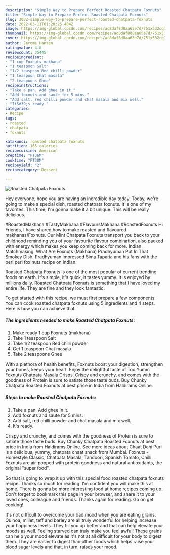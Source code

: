 ```yaml
---
description: "Simple Way to Prepare Perfect Roasted Chatpata Foxnuts"
title: "Simple Way to Prepare Perfect Roasted Chatpata Foxnuts"
slug: 3032-simple-way-to-prepare-perfect-roasted-chatpata-foxnuts
date: 2022-03-11T01:20:25.484Z
image: https://img-global.cpcdn.com/recipes/ac8daf8d8aa65e7d/751x532cq70/roasted-chatpata-foxnuts-recipe-main-photo.jpg
thumbnail: https://img-global.cpcdn.com/recipes/ac8daf8d8aa65e7d/751x532cq70/roasted-chatpata-foxnuts-recipe-main-photo.jpg
cover: https://img-global.cpcdn.com/recipes/ac8daf8d8aa65e7d/751x532cq70/roasted-chatpata-foxnuts-recipe-main-photo.jpg
author: Jerome Hansen
ratingvalue: 4.8
reviewcount: 35445
recipeingredient:
- "1 cup Foxnuts makhana"
- "1 teaspoon Salt"
- "1/2 teaspoon Red chilli powder"
- "1 teaspoon Chat masala"
- "2 teaspoons Ghee"
recipeinstructions:
- "Take a pan. Add ghee in it."
- "Add foxnuts and saute for 5 mins."
- "Add salt, red chilli powder and chat masala and mix well."
- "It&#39;s ready."
categories:
- Recipe
tags:
- roasted
- chatpata
- foxnuts

katakunci: roasted chatpata foxnuts 
nutrition: 165 calories
recipecuisine: American
preptime: "PT36M"
cooktime: "PT30M"
recipeyield: "2"
recipecategory: Dessert

---
```



![Roasted Chatpata Foxnuts](https://img-global.cpcdn.com/recipes/ac8daf8d8aa65e7d/751x532cq70/roasted-chatpata-foxnuts-recipe-main-photo.jpg)

Hey everyone, hope you are having an incredible day today. Today, we're going to make a special dish, roasted chatpata foxnuts. It is one of my favorites. This time, I'm gonna make it a bit unique. This will be really delicious.

#RoastedMakhana #TastyMakhana #FlavoursMakhana #RoastedFoxnuts Hi Friends, I have shared how to make roasted and flavoured makhanas/Foxnuts. Our Mint Chatpata Foxnuts transport you back to your childhood reminding you of your favourite flavour combination, also packed with energy which makes you keep coming back for more. Indian Matchmaking: What Are Foxnuts (Makhana) Pradhyuman Put In That Smokey Dish. Pradhyuman impressed Sima Taparia and his fans with the peri peri fox nuts recipe on Indian.

Roasted Chatpata Foxnuts is one of the most popular of current trending foods on earth. It's simple, it's quick, it tastes yummy. It is enjoyed by millions daily. Roasted Chatpata Foxnuts is something that I have loved my entire life. They are fine and they look fantastic.


To get started with this recipe, we must first prepare a few components. You can cook roasted chatpata foxnuts using 5 ingredients and 4 steps. Here is how you can achieve that.

<!--inarticleads1-->

##### The ingredients needed to make Roasted Chatpata Foxnuts:

1. Make ready 1 cup Foxnuts (makhana)
1. Take 1 teaspoon Salt
1. Take 1/2 teaspoon Red chilli powder
1. Get 1 teaspoon Chat masala
1. Take 2 teaspoons Ghee


With a plethora of health benefits, Foxnuts boost your digestion, strengthen your bones, keeps your heart. Enjoy the delightful taste of Too Yumm Foxnuts Chatpata Masala Crisps. Crispy and crunchy, and comes with the goodness of Protein is sure to satiate those taste buds. Buy Chunky Chatpata Roasted Foxnuts at best price in India from Haldirams Online. 

<!--inarticleads2-->

##### Steps to make Roasted Chatpata Foxnuts:

1. Take a pan. Add ghee in it.
1. Add foxnuts and saute for 5 mins.
1. Add salt, red chilli powder and chat masala and mix well.
1. It&#39;s ready.


Crispy and crunchy, and comes with the goodness of Protein is sure to satiate those taste buds. Buy Chunky Chatpata Roasted Foxnuts at best price in India from Haldirams Online. See more ideas about Chaat Dahi Puri is a delicious, yummy, chatpata chaat snack from Mumbai. Foxnuts - Homestyle Classic, Chatpata Masala, Tandoori, Spanish Tomato, Chilli. Foxnuts are air-popped with protein goodness and natural antioxidants, the original &#34;super food&#34;. 

So that is going to wrap it up with this special food roasted chatpata foxnuts recipe. Thanks so much for reading. I'm confident you will make this at home. There is gonna be more interesting food at home recipes coming up. Don't forget to bookmark this page in your browser, and share it to your loved ones, colleague and friends. Thanks again for reading. Go on get cooking!

It's not difficult to overcome your bad mood when you are eating grains. Quinoa, millet, teff and barley are all truly wonderful for helping increase your happiness levels. They fill you up better and that can help elevate your moods as well. Feeling starved can truly make you feel awful! These grains can help your mood elevate as it's not at all difficult for your body to digest them. They are easier to digest than other foods which helps raise your blood sugar levels and that, in turn, raises your mood.
